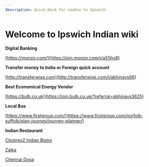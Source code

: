 ```yaml
---
description: Quick Hack for newbie to Ipswich
---
```


# Welcome to Ipswich Indian wiki

**Digital Banking** 

[https://monzo.com/](https://join.monzo.com/r/a51jhs8)

**Transfer money to India  or Foreign quick account** 

[http://transferwise.com](http://transferwise.com/i/abhinavs66)

**Best Economical Energy Vendor** 

[https://bulb.co.uk](https://join.bulb.co.uk/?referral=abhinavs3625)

**Local Bus** 

[https://www.firstgroup.com/](https://www.firstgroup.com/norfolk-suffolk/plan-journey/journey-planner/)

**Indian Restaurant**

[ChutneyZ Indian Bistro](https://www.tripadvisor.co.uk/Restaurant_Review-g190725-d13351271-Reviews-ChutneyZ_Indian_Bistro-Ipswich_Suffolk_East_Anglia_England.html)

[Zaika](https://www.tripadvisor.co.uk/Restaurant_Review-g190725-d1009345-Reviews-Zaika-Ipswich_Suffolk_East_Anglia_England.html)

[Chennai Dosa](https://www.tripadvisor.co.uk/Restaurant_Review-g190725-d12076681-Reviews-Chennai_Dosa_Ipswich-Ipswich_Suffolk_East_Anglia_England.html)   









